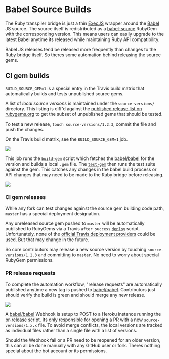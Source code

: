 # Babel Source Builds

The Ruby transpiler bridge is just a thin [ExecJS](https://github.com/rails/execjs) wrapper around the [Babel](https://babeljs.io) JS source. The source itself is redistributed as a  [babel-source](https://rubygems.org/gems/babel-source) RubyGem with the corresponding version. This means users can easily upgrade to the latest Babel anytime its released while maintaining Ruby API compatibility.

Babel JS releases tend be released more frequently than changes to the Ruby bridge itself. So theres some automation behind releasing the source gems.

## CI gem builds

`BUILD_SOURCE_GEM=1` is a special entry in the Travis build matrix that automatically builds and tests unpublished source gems.

A list of *local source versions* is maintained under the `source-versions/` directory. This listing is diff'd against the [published release list on rubygems.org](https://rubygems.org/gems/babel-source/versions) to get the subset of unpublished gems that should be tested.

To test a new release, `touch source-versions/1.2.3`, commit the file and push the changes.

On the Travis build matrix, see the `BUILD_SOURCE_GEM=1` job.

[![](https://cloud.githubusercontent.com/assets/137/6420712/347d80cc-be8e-11e4-9114-1bb2991c933d.png)](https://travis-ci.org/babel/ruby-babel-transpiler/builds/52399555)

This job runs the [`build-gem`](https://github.com/babel/ruby-babel-transpiler/blob/master/script/build-gem) script which fetches the [babel/babel](https://github.com/babel/babel) for the version and builds a local `.gem` file. The [`test-gem`](https://github.com/babel/ruby-babel-transpiler/blob/master/script/test-gem) then runs the test suite against the gem. This catches any changes in the babel build process or API changes that may need to be made to the Ruby bridge before releasing.

[![](https://cloud.githubusercontent.com/assets/137/6420733/626d226c-be8e-11e4-8c93-59dd17bab8a1.png)](https://travis-ci.org/babel/ruby-babel-transpiler/jobs/52399556)


### CI gem releases

While any fork can test changes against the source gem building code path, `master` has a special deployment designation.

Any unreleased source gem pushed to `master` will be automatically published to RubyGems via a Travis `after_success` [`deploy`](https://github.com/babel/ruby-babel-transpiler/blob/master/script/deploy) script. Unfortunately, none of the [official Travis deployment providers](http://docs.travis-ci.com/user/deployment/) could be used. But that may change in the future.

So core contributors may release a new source version by touching `source-versions/1.2.3` and committing to `master`. No need to worry about special RubyGem permissions.


### PR release requests

To complete the automation workflow, "release requests" are automatically published anytime a new tag is pushed to [babel/babel](https://github.com/babel/babel/releases). Contributors just should verify the build is green and should merge any new release.

[![](https://cloud.githubusercontent.com/assets/137/6420592/0827ad96-be8d-11e4-8345-de7c8bc05621.png)](https://github.com/babel/ruby-babel-transpiler/pull/111/files)

A [babel/babel](https://github.com/babel/babel/releases) Webhook is setup to POST to a Heroku instance running the [pr-release](https://github.com/babel/ruby-babel-transpiler/blob/heroku/pr-release) script. Its only responsible for opening a PR with a new `source-versions/1.x.x` file. To avoid merge conflicts, the local versions are tracked as individual files rather than a single file with a list of versions.

Should the Webhook fail or a PR need to be reopened for an older version, this can all be done manually with any GitHub user or fork. Theres nothing special about the bot account or its permissions.
